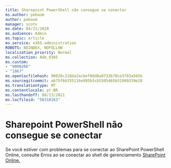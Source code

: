 ```yaml
---
title: Sharepoint PowerShell não consegue se conectar
ms.author: pebaum
author: pebaum
manager: scotv
ms.date: 04/21/2020
ms.audience: Admin
ms.topic: article
ms.service: o365-administration
ROBOTS: NOINDEX, NOFOLLOW
localization_priority: Normal
ms.collection: Adm_O365
ms.custom:
- "9000266"
- "1867"
ms.openlocfilehash: 90820c218da2acbef8dd8a8733b70ce3703a565b
ms.sourcegitcommit: ab75f66355116e995b3cb5505465b31989339e28
ms.translationtype: MT
ms.contentlocale: pt-BR
ms.lasthandoff: 08/13/2021
ms.locfileid: "58310163"
---
```

# <a name="sharepoint-powershell-unable-to-connect"></a>Sharepoint PowerShell não consegue se conectar

Se você estiver com problemas para se conectar ao SharePoint PowerShell Online, consulte Erros ao se conectar ao shell de gerenciamento [SharePoint Online.](https://docs.microsoft.com/sharepoint/troubleshoot/administration/errors-connecting-to-management-shell)